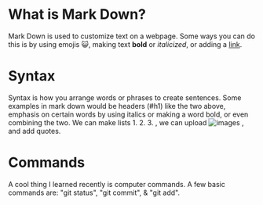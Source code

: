 # What is Mark Down?
Mark Down is used to customize text on a webpage. Some ways you can do this is by using emojis 😺, making text **bold** or *italicized*, or adding a [link](https://github.com/davisken6).

# Syntax
Syntax is how you arrange words or phrases to create sentences. Some examples in mark down would be headers (#h1) like the two above, emphasis on certain words by using italics or making a word bold, or even combining the two. We can make lists 1.
2.
3.
, we can upload ![images](https://www.istockphoto.com/photo/set-of-young-puppy-french-bulldog-playing-and-activity-around-the-house-both-indoor-gm1175647482-327456018)
, and add quotes.

# Commands
A cool thing I learned recently is computer commands. A few basic commands are: "git status", "git commit", & "git add".
